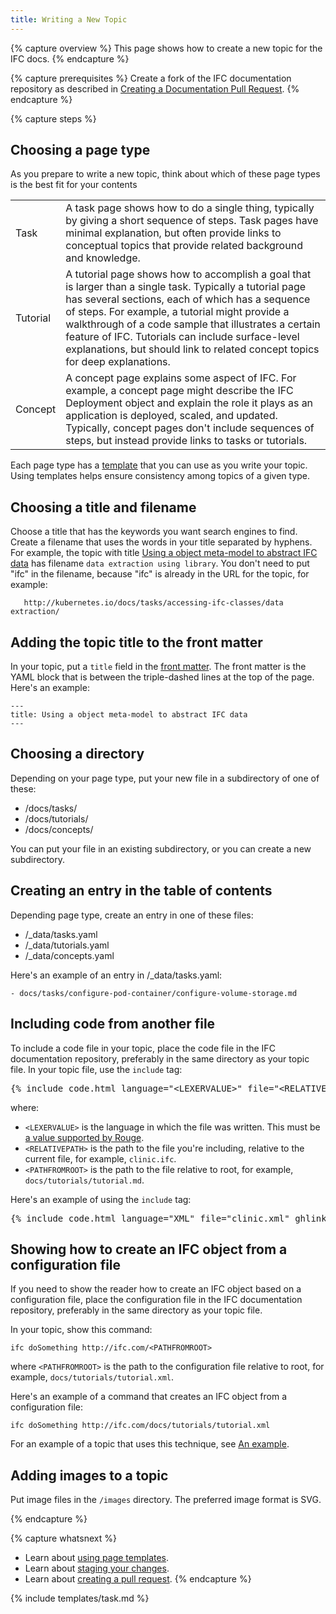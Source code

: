 ```yaml
---
title: Writing a New Topic
---
```


{% capture overview %}
This page shows how to create a new topic for the IFC docs.
{% endcapture %}

{% capture prerequisites %}
Create a fork of the IFC documentation repository as described in
[Creating a Documentation Pull Request](/docs/contribute/create-pull-request/).
{% endcapture %}

{% capture steps %}

## Choosing a page type

As you prepare to write a new topic, think about which of these page types
is the best fit for your contents

<table>

  <tr>
    <td>Task</td>
    <td>A task page shows how to do a single thing, typically by giving a short sequence of steps. Task pages have minimal explanation, but often provide links to conceptual topics that provide related background and knowledge.</td>
  </tr>

  <tr>
    <td>Tutorial</td>
    <td>A tutorial page shows how to accomplish a goal that is larger than a single task. Typically a tutorial page has several sections, each of which has a sequence of steps. For example, a tutorial might provide a walkthrough of a code sample that illustrates a certain feature of IFC. Tutorials can include surface-level explanations, but should link to related concept topics for deep explanations.</td>
  </tr>

  <tr>
    <td>Concept</td>
    <td>A concept page explains some aspect of IFC. For example, a concept page might describe the IFC Deployment object and explain the role it plays as an application is deployed, scaled, and updated. Typically, concept pages don't include sequences of steps, but instead provide links to tasks or tutorials.</td>
  </tr>

</table>

Each page type has a
[template](/docs/contribute/page-templates/)
that you can use as you write your topic.
Using templates helps ensure consistency among topics of a given type.

## Choosing a title and filename

Choose a title that has the keywords you want search engines to find.
Create a filename that uses the words in your title separated by hyphens.
For example, the topic with title
[Using a object meta-model to abstract IFC data](/docs/tasks/sample-task.md)
has filename `data extraction using library`. You don't need to put
"ifc" in the filename, because "ifc" is already in the
URL for the topic, for example:

       http://kubernetes.io/docs/tasks/accessing-ifc-classes/data extraction/

## Adding the topic title to the front matter

In your topic, put a `title` field in the
[front matter](https://jekyllrb.com/docs/frontmatter/).
The front matter is the YAML block that is between the
triple-dashed lines at the top of the page. Here's an example:

    ---
    title: Using a object meta-model to abstract IFC data
    ---

## Choosing a directory

Depending on your page type, put your new file in a subdirectory of one of these:

* /docs/tasks/
* /docs/tutorials/
* /docs/concepts/

You can put your file in an existing subdirectory, or you can create a new
subdirectory.

## Creating an entry in the table of contents

Depending page type, create an entry in one of these files:

* /_data/tasks.yaml
* /_data/tutorials.yaml
* /_data/concepts.yaml

Here's an example of an entry in /_data/tasks.yaml:

    - docs/tasks/configure-pod-container/configure-volume-storage.md

## Including code from another file

To include a code file in your topic, place the code file in the IFC
documentation repository, preferably in the same directory as your topic
file. In your topic file, use the `include` tag:

<pre>&#123;% include code.html language="&lt;LEXERVALUE&gt;" file="&lt;RELATIVEPATH&gt;" ghlink="/&lt;PATHFROMROOT&gt;" %&#125;</pre>

where:

* `<LEXERVALUE>` is the language in which the file was written. This must be
[a value supported by Rouge](https://github.com/jneen/rouge/wiki/list-of-supported-languages-and-lexers).
* `<RELATIVEPATH>` is the path to the file you're including, relative to the current file, for example, `clinic.ifc`.
* `<PATHFROMROOT>` is the path to the file relative to root, for example, `docs/tutorials/tutorial.md`.

Here's an example of using the `include` tag:

<pre>&#123;% include code.html language="XML" file="clinic.xml" ghlink="/docs/tutorials/tutorial.xml" %&#125;</pre>

## Showing how to create an IFC object from a configuration file

If you need to show the reader how to create an IFC object based on a
configuration file, place the configuration file in the IFC documentation
repository, preferably in the same directory as your topic file.

In your topic, show this command:

    ifc doSomething http://ifc.com/<PATHFROMROOT>

where `<PATHFROMROOT>` is the path to the configuration file relative to root,
for example, `docs/tutorials/tutorial.xml`.

Here's an example of a command that creates an IFC object from a configuration file:

    ifc doSomething http://ifc.com/docs/tutorials/tutorial.xml

For an example of a topic that uses this technique, see
[An example](/docs/tutorials/tutorial/).

## Adding images to a topic

Put image files in the `/images` directory. The preferred
image format is SVG.

{% endcapture %}

{% capture whatsnext %}
* Learn about [using page templates](/docs/contribute/page-templates/).
* Learn about [staging your changes](/docs/contribute/stage-documentation-changes).
* Learn about [creating a pull request](/docs/contribute/create-pull-request/).
{% endcapture %}

{% include templates/task.md %}
